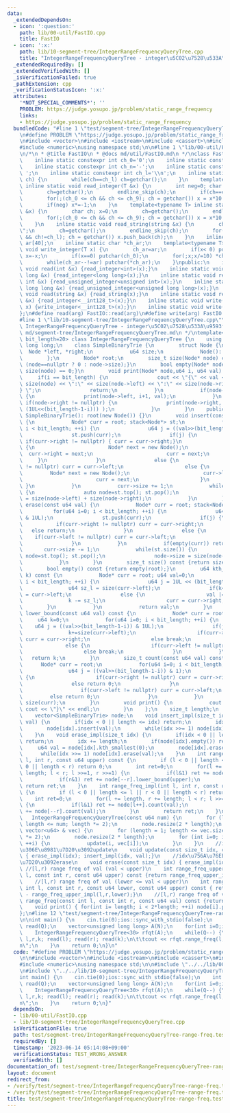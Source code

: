 ```yaml
---
data:
  _extendedDependsOn:
  - icon: ':question:'
    path: lib/00-util/FastIO.cpp
    title: FastIO
  - icon: ':x:'
    path: lib/10-segment-tree/IntegerRangeFrequencyQueryTree.cpp
    title: "IntegerRangeFrequencyQueryTree - integer\u5C02\u7528\u533A\u9593freq"
  _extendedRequiredBy: []
  _extendedVerifiedWith: []
  _isVerificationFailed: true
  _pathExtension: cpp
  _verificationStatusIcon: ':x:'
  attributes:
    '*NOT_SPECIAL_COMMENTS*': ''
    PROBLEM: https://judge.yosupo.jp/problem/static_range_frequency
    links:
    - https://judge.yosupo.jp/problem/static_range_frequency
  bundledCode: "#line 1 \"test/segment-tree/IntegerRangeFrequencyQueryTree-range-freq.test.cpp\"\
    \n#define PROBLEM \"https://judge.yosupo.jp/problem/static_range_frequency\"\n\
    \n#include <vector>\n#include <iostream>\n#include <cassert>\n#include <algorithm>\n\
    #include <numeric>\nusing namespace std;\n\n#line 1 \"lib/00-util/FastIO.cpp\"\
    \n/*\n * @title FastIO\n * @docs md/util/FastIO.md\n */\nclass FastIO{\nprivate:\n\
    \    inline static constexpr int ch_0='0';\n    inline static constexpr int ch_9='9';\n\
    \    inline static constexpr int ch_n='-';\n    inline static constexpr int ch_s='\
    \ ';\n    inline static constexpr int ch_l='\\n';\n    inline static void endline_skip(char&\
    \ ch) {\n        while(ch==ch_l) ch=getchar();\n    }\n    template<typename T>\
    \ inline static void read_integer(T &x) {\n        int neg=0; char ch; x=0;\n\
    \        ch=getchar();\n        endline_skip(ch);\n        if(ch==ch_n) neg=1,ch=getchar();\n\
    \        for(;(ch_0 <= ch && ch <= ch_9); ch = getchar()) x = x*10 + (ch-ch_0);\n\
    \        if(neg) x*=-1;\n    }\n    template<typename T> inline static void read_unsigned_integer(T\
    \ &x) {\n        char ch; x=0;\n        ch=getchar();\n        endline_skip(ch);\n\
    \        for(;(ch_0 <= ch && ch <= ch_9); ch = getchar()) x = x*10 + (ch-ch_0);\n\
    \    }\n    inline static void read_string(string &x) {\n        char ch; x=\"\
    \";\n        ch=getchar();\n        endline_skip(ch);\n        for(;(ch != ch_s\
    \ && ch!=ch_l); ch = getchar()) x.push_back(ch);\n    }\n    inline static char\
    \ ar[40];\n    inline static char *ch_ar;\n    template<typename T> inline static\
    \ void write_integer(T x) {\n        ch_ar=ar;\n        if(x< 0) putchar(ch_n),\
    \ x=-x;\n        if(x==0) putchar(ch_0);\n        for(;x;x/=10) *ch_ar++=(ch_0+x%10);\n\
    \        while(ch_ar--!=ar) putchar(*ch_ar);\n    }\npublic:\n    inline static\
    \ void read(int &x) {read_integer<int>(x);}\n    inline static void read(long\
    \ long &x) {read_integer<long long>(x);}\n    inline static void read(unsigned\
    \ int &x) {read_unsigned_integer<unsigned int>(x);}\n    inline static void read(unsigned\
    \ long long &x) {read_unsigned_integer<unsigned long long>(x);}\n    inline static\
    \ void read(string &x) {read_string(x);}\n    inline static void read(__int128_t\
    \ &x) {read_integer<__int128_t>(x);}\n    inline static void write(__int128_t\
    \ x) {write_integer<__int128_t>(x);}\n    inline static void write(char x) {putchar(x);}\n\
    };\n#define read(arg) FastIO::read(arg)\n#define write(arg) FastIO::write(arg)\n\
    #line 1 \"lib/10-segment-tree/IntegerRangeFrequencyQueryTree.cpp\"\n/*\n * @title\
    \ IntegerRangeFrequencyQueryTree - integer\u5C02\u7528\u533A\u9593freq\n * @docs\
    \ md/segment-tree/IntegerRangeFrequencyQueryTree.md\n */\ntemplate<unsigned int\
    \ bit_length=20> class IntegerRangeFrequencyQueryTree {\n    using u64 = unsigned\
    \ long long;\n    class SimpleBinaryTrie {\n        struct Node {\n          \
    \  Node *left, *right;\n            u64 size;\n            Node(): size(0) {left=right=nullptr;}\n\
    \        };\n        Node* root;\n        size_t size(Node* node) const {return\
    \ (node==nullptr ? 0 : node->size);}\n        bool empty(Node* node) const {return\
    \ size(node) == 0;}\n        void print(Node* node,u64 i, u64 val) {\n       \
    \     if(i == bit_length) {\n                cout << \"{\" << val << \":\" <<\
    \ size(node) << \":\" << size(node->left) << \":\" << size(node->right) << \"\
    } \";\n                return;\n            }\n            if(node->left != nullptr)\
    \ {\n                print(node->left, i+1, val);\n            }\n           \
    \ if(node->right != nullptr) {\n                print(node->right, i+1, (val |\
    \ (1UL<<(bit_length-1-i))) );\n            }\n        }\n    public:\n       \
    \ SimpleBinaryTrie(): root(new Node()) {}\n        void insert(const u64 val)\
    \ {\n            Node* curr = root; stack<Node*> st;\n            for(u64 i=0;\
    \ i < bit_length; ++i) {\n                u64 j = ((val>>(bit_length-1-i)) & 1UL);\n\
    \                st.push(curr);\n                if(j) {\n                   \
    \ if(curr->right != nullptr) { curr = curr->right;}\n                    else\
    \ {\n                        Node* next = new Node();\n                      \
    \  curr->right = next;\n                        curr = next;\n               \
    \     }\n                }\n                else {\n                    if(curr->left\
    \ != nullptr) curr = curr->left;\n                    else {\n               \
    \         Node* next = new Node();\n                        curr->left = next;\n\
    \                        curr = next;\n                    }\n               \
    \ }\n            }\n            curr->size += 1;\n            while(st.size())\
    \ {\n                auto node=st.top(); st.pop();\n                node->size\
    \ = size(node->left) + size(node->right);\n            }\n        }\n        void\
    \ erase(const u64 val) {\n            Node* curr = root; stack<Node*> st;\n  \
    \          for(u64 i=0; i < bit_length; ++i) {\n                u64 j = ((val>>(bit_length-1-i))\
    \ & 1UL);\n                st.push(curr);\n                if(j) {\n         \
    \           if(curr->right != nullptr) curr = curr->right;\n                 \
    \   else return;\n                }\n                else {\n                \
    \    if(curr->left != nullptr) curr = curr->left;\n                    else return;\n\
    \                }\n            }\n            if(empty(curr)) return;\n     \
    \       curr->size -= 1;\n            while(st.size()) {\n                auto\
    \ node=st.top(); st.pop();\n                node->size = size(node->left) + size(node->right);\n\
    \            }\n        }\n        size_t size() const {return size(root);}\n\
    \        bool empty() const {return empty(root);}\n        u64 kth_smallest(u64\
    \ k) const {\n            Node* curr = root; u64 val=0;\n            for(u64 i=0;\
    \ i < bit_length; ++i) {\n                u64 j = 1UL << (bit_length-1-i);\n \
    \               u64 sz_l = size(curr->left);\n                if(k<sz_l) curr\
    \ = curr->left;\n                else {\n                    val |= j;\n     \
    \               k -= sz_l;\n                    curr = curr->right;\n        \
    \        }\n            }\n            return val;\n        }\n        size_t\
    \ lower_bound(const u64 val) const {\n            Node* curr = root;\n       \
    \     u64 k=0;\n            for(u64 i=0; i < bit_length; ++i) {\n            \
    \    u64 j = ((val>>(bit_length-1-i)) & 1UL);\n                if(j) {\n     \
    \               k+=size(curr->left);\n                    if(curr->right != nullptr)\
    \ curr = curr->right;\n                    else break;\n                }\n  \
    \              else {\n                    if(curr->left != nullptr) curr = curr->left;\n\
    \                    else break;\n                }\n            }\n         \
    \   return k;\n        }\n        size_t count(const u64 val) const {\n      \
    \      Node* curr = root;\n            for(u64 i=0; i < bit_length; ++i) {\n \
    \               u64 j = ((val>>(bit_length-1-i)) & 1);\n                if(j)\
    \ {\n                    if(curr->right != nullptr) curr = curr->right;\n    \
    \                else return 0;\n                }\n                else {\n \
    \                   if(curr->left != nullptr) curr = curr->left;\n           \
    \         else return 0;\n                }\n            }\n            return\
    \ size(curr);\n        }\n        void print() {\n            cout << \"{\"; print(root,0,0);\
    \ cout << \"}\" << endl;\n        }\n    };\n    size_t length;\n    size_t num;\n\
    \    vector<SimpleBinaryTrie> node;\n    void insert_impl(size_t idx, const u64\
    \ val) {\n        if(idx < 0 || length <= idx) return;\n        idx += length;\n\
    \        node[idx].insert(val);\n        while(idx >>= 1) node[idx].insert(val);\n\
    \    }\n    void erase_impl(size_t idx) {\n        if(idx < 0 || length <= idx)\
    \ return;\n        idx += length;\n        if(node[idx].empty()) return;\n   \
    \     u64 val = node[idx].kth_smallest(0);\n        node[idx].erase(val);\n  \
    \      while(idx >>= 1) node[idx].erase(val);\n    }\n    int range_freq_upper_impl(int\
    \ l, int r, const u64 upper) const {\n        if (l < 0 || length <= l || r <\
    \ 0 || length < r) return 0;\n        int ret=0;\n        for(l += length, r +=\
    \ length; l < r; l >>=1, r >>=1) {\n            if(l&1) ret += node[l++].lower_bound(upper);\n\
    \            if(r&1) ret += node[--r].lower_bound(upper);\n        }\n       \
    \ return ret;\n    }\n    int range_freq_impl(int l, int r, const u64 val) const\
    \ {\n        if (l < 0 || length <= l || r < 0 || length < r) return 0;\n    \
    \    int ret=0;\n        for(l += length, r += length; l < r; l >>=1, r >>=1)\
    \ {\n            if(l&1) ret += node[l++].count(val);\n            if(r&1) ret\
    \ += node[--r].count(val);\n        }\n        return ret;\n    }\npublic:\n \
    \   IntegerRangeFrequencyQueryTree(const u64 num) {\n        for (length = 1;\
    \ length <= num; length *= 2);\n        node.resize(2 * length);\n    }\n    IntegerRangeFrequencyQueryTree(const\
    \ vector<u64> & vec) {\n        for (length = 1; length <= vec.size(); length\
    \ *= 2);\n        node.resize(2 * length);\n        for (int i=0; i < vec.size();\
    \ ++i) {\n            update(i, vec[i]);\n        }\n    }\n    //idx\u756A\u76EE\
    \u306E\u8981\u7D20\u3092update\n    void update(const size_t idx, const u64 val)\
    \ { erase_impl(idx); insert_impl(idx, val);}\n    //idx\u756A\u76EE\u306E\u8981\
    \u7D20\u3092erase\n    void erase(const size_t idx) { erase_impl(idx); }\n   \
    \ //[l,r) range freq of val (val < upper)\n    int range_freq_upper(const int\
    \ l, const int r, const u64 upper) const {return range_freq_upper_impl(l,r,upper);}\n\
    \    //[l,r) range freq of val (lower <= val < upper)\n    int range_freq_lower_upper(const\
    \ int l, const int r, const u64 lower, const u64 upper) const { return range_freq_upper_impl(l,r,upper)\
    \ - range_freq_upper_impl(l,r,lower);}\n    //[l,r) range freq of val\n    int\
    \ range_freq(const int l, const int r, const u64 val) const {return range_freq_impl(l,r,val);}\n\
    \    void print() { for(int i= length; i < 2*length; ++i) node[i].print();}\n\
    };\n#line 12 \"test/segment-tree/IntegerRangeFrequencyQueryTree-range-freq.test.cpp\"\
    \n\nint main() {\n    cin.tie(0);ios::sync_with_stdio(false);\n    int N,Q; read(N);\
    \ read(Q);\n    vector<unsigned long long> A(N);\n    for(int i=0;i<N;++i) read(A[i]);\n\
    \    IntegerRangeFrequencyQueryTree<30> rfqt(A);\n    while(Q--) {\n        int\
    \ l,r,k; read(l); read(r); read(k);\n\t\tcout << rfqt.range_freq(l,r,k) << \"\\\
    n\";\n    }\n    return 0;\n}\n"
  code: "#define PROBLEM \"https://judge.yosupo.jp/problem/static_range_frequency\"\
    \n\n#include <vector>\n#include <iostream>\n#include <cassert>\n#include <algorithm>\n\
    #include <numeric>\nusing namespace std;\n\n#include \"../../lib/00-util/FastIO.cpp\"\
    \n#include \"../../lib/10-segment-tree/IntegerRangeFrequencyQueryTree.cpp\"\n\n\
    int main() {\n    cin.tie(0);ios::sync_with_stdio(false);\n    int N,Q; read(N);\
    \ read(Q);\n    vector<unsigned long long> A(N);\n    for(int i=0;i<N;++i) read(A[i]);\n\
    \    IntegerRangeFrequencyQueryTree<30> rfqt(A);\n    while(Q--) {\n        int\
    \ l,r,k; read(l); read(r); read(k);\n\t\tcout << rfqt.range_freq(l,r,k) << \"\\\
    n\";\n    }\n    return 0;\n}"
  dependsOn:
  - lib/00-util/FastIO.cpp
  - lib/10-segment-tree/IntegerRangeFrequencyQueryTree.cpp
  isVerificationFile: true
  path: test/segment-tree/IntegerRangeFrequencyQueryTree-range-freq.test.cpp
  requiredBy: []
  timestamp: '2023-06-14 05:14:08+09:00'
  verificationStatus: TEST_WRONG_ANSWER
  verifiedWith: []
documentation_of: test/segment-tree/IntegerRangeFrequencyQueryTree-range-freq.test.cpp
layout: document
redirect_from:
- /verify/test/segment-tree/IntegerRangeFrequencyQueryTree-range-freq.test.cpp
- /verify/test/segment-tree/IntegerRangeFrequencyQueryTree-range-freq.test.cpp.html
title: test/segment-tree/IntegerRangeFrequencyQueryTree-range-freq.test.cpp
---
```


